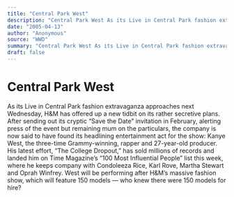 ```yaml
---
title: "Central Park West"
description: "Central Park West As its Live in Central Park fashion extravaganza approaches next Wednesday, H&M has offered up a new tidbit on its rather secretive plans. After sending out its cryptic “Save the Dat..."
date: "2005-04-13"
author: "Anonymous"
source: "WWD"
summary: "Central Park West As its Live in Central Park fashion extravaganza approaches next Wednesday, H&M has offered up a new tidbit on its rather secretive plans. After sending out its cryptic “Save the Date” invitation in February, alerting press of the event but remaining mum on the particulars, the company is now said to have found its headlining entertainment act for the show: Kanye West. His latest effort, “The College Dropout,” has sold millions of records and landed him on"
draft: false
---
```


# Central Park West

As its Live in Central Park fashion extravaganza approaches next Wednesday, H&M has offered up a new tidbit on its rather secretive plans. After sending out its cryptic “Save the Date” invitation in February, alerting press of the event but remaining mum on the particulars, the company is now said to have found its headlining entertainment act for the show: Kanye West, the three-time Grammy-winning, rapper and 27-year-old producer. His latest effort, “The College Dropout,” has sold millions of records and landed him on Time Magazine’s “100 Most Influential People” list this week, where he keeps company with Condoleeza Rice, Karl Rove, Martha Stewart and Oprah Winfrey. West will be performing after H&M’s massive fashion show, which will feature 150 models — who knew there were 150 models for hire?

